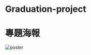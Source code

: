 # Graduation-project

# 專題海報

![poster](https://drive.google.com/uc?export=view&id=1sgo80i6qNXiMBDZEs7jBoDYlHF5Pu4Po)
